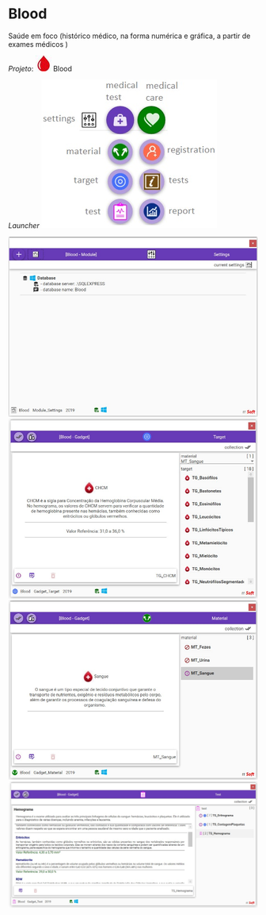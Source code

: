 # Blood
Saúde em foco (histórico médico, na forma numérica e gráfica, a partir de exames médicos )

*Projeto*: ![](Docs/Media/Blood32.jpg) Blood 

*Launcher*
![](Docs/Media/BloodLauncher.jpg)

![](Docs/Media/BloodSettings.jpg)
![](Docs/Media/BloodGadgetTarget.jpg)
![](Docs/Media/BloodGadgetMaterial.jpg)
![](Docs/Media/BloodGadgetTest.jpg)
